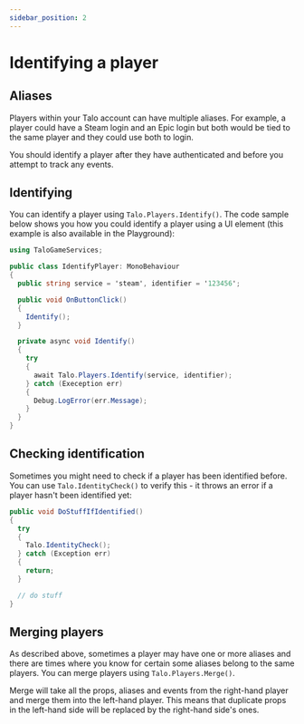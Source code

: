 ```yaml
---
sidebar_position: 2
---
```


# Identifying a player

## Aliases

Players within your Talo account can have multiple aliases.
For example, a player could have a Steam login and an Epic login but both would be tied to the same player and they could use both to login.

You should identify a player after they have authenticated and before you attempt to track any events.

## Identifying

You can identify a player using `Talo.Players.Identify()`. The code sample below shows you how you could identify a player using a UI element (this example is also available in the Playground):

```c# title="IdentifyPlayer.cs"
using TaloGameServices;

public class IdentifyPlayer: MonoBehaviour
{
  public string service = 'steam', identifier = '123456';

  public void OnButtonClick()
  {
    Identify();
  }

  private async void Identify()
  {
    try
    {
      await Talo.Players.Identify(service, identifier);
    } catch (Exeception err)
    {
      Debug.LogError(err.Message);
    }
  }
}
```

## Checking identification

Sometimes you might need to check if a player has been identified before. You can use `Talo.IdentityCheck()` to verify this - it throws an error if a player hasn't been identified yet:

```c#
public void DoStuffIfIdentified()
{
  try
  {
    Talo.IdentityCheck();
  } catch (Exception err)
  {
    return;
  }

  // do stuff
}
```


## Merging players

As described above, sometimes a player may have one or more aliases and there are times where you know for certain some aliases belong to the same players.
You can merge players using `Talo.Players.Merge()`.

Merge will take all the props, aliases and events from the right-hand player and merge them into the left-hand player. This means that duplicate props in the left-hand side will be replaced by the right-hand side's ones.
